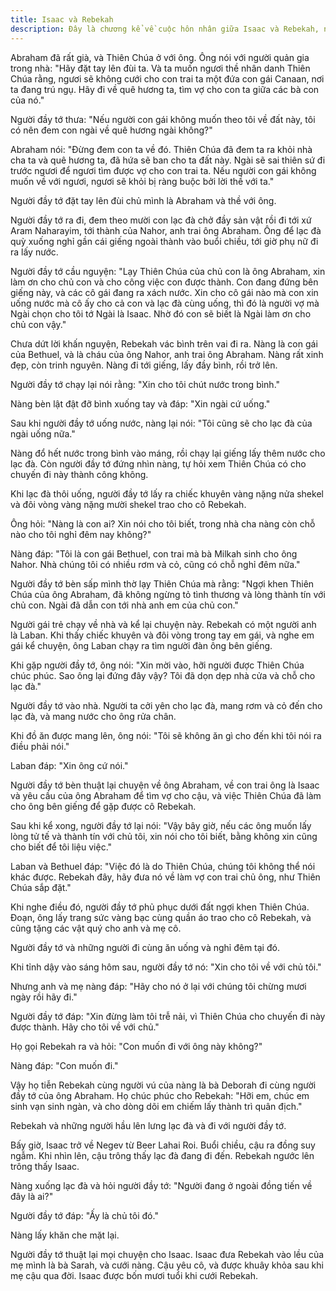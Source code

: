 ```yaml
---
title: Isaac và Rebekah
description: Đây là chương kể về cuộc hôn nhân giữa Isaac và Rebekah, nhấn mạnh sự dẫn dắt của Thiên Chúa trong việc chọn người bạn đời, lòng tin cậy và sự vâng phục của các nhân vật đối với ý muốn của Ngài.
---
```


Abraham đã rất già, và Thiên Chúa ở với ông. Ông nói với người quản gia trong nhà: "Hãy đặt tay lên đùi ta. Và ta muốn ngươi thề nhân danh Thiên Chúa rằng, ngươi sẽ không cưới cho con trai ta một đứa con gái Canaan, nơi ta đang trú ngụ. Hãy đi về quê hương ta, tìm vợ cho con ta giữa các bà con của nó."

Người đầy tớ thưa: "Nếu người con gái không muốn theo tôi về đất này, tôi có nên đem con ngài về quê hương ngài không?"

Abraham nói: "Đừng đem con ta về đó. Thiên Chúa đã đem ta ra khỏi nhà cha ta và quê hương ta, đã hứa sẽ ban cho ta đất này. Ngài sẽ sai thiên sứ đi trước ngươi để ngươi tìm được vợ cho con trai ta. Nếu người con gái không muốn về với ngươi, ngươi sẽ khỏi bị ràng buộc bởi lời thề với ta."

Người đầy tớ đặt tay lên đùi chủ mình là Abraham và thề với ông.

Người đầy tớ ra đi, đem theo mười con lạc đà chở đầy sản vật rồi đi tới xứ Aram Naharayim, tới thành của Nahor, anh trai ông Abraham. Ông để lạc đà quỳ xuống nghỉ gần cái giếng ngoài thành vào buổi chiều, tới giờ phụ nữ đi ra lấy nước.

Người đầy tớ cầu nguyện: "Lạy Thiên Chúa của chủ con là ông Abraham, xin làm ơn cho chủ con và cho công việc con được thành. Con đang đứng bên giếng này, và các cô gái đang ra xách nước. Xin cho cô gái nào mà con xin uống nước mà cô ấy cho cả con và lạc đà cùng uống, thì đó là người vợ mà Ngài chọn cho tôi tớ Ngài là Isaac. Nhờ đó con sẽ biết là Ngài làm ơn cho chủ con vậy."

Chưa dứt lời khấn nguyện, Rebekah vác bình trên vai đi ra. Nàng là con gái của Bethuel, và là cháu của ông Nahor, anh trai ông Abraham. Nàng rất xinh đẹp, còn trinh nguyên. Nàng đi tới giếng, lấy đầy bình, rồi trở lên.

Người đầy tớ chạy lại nói rằng: "Xin cho tôi chút nước trong bình."

Nàng bèn lật đật đỡ bình xuống tay và đáp: "Xin ngài cứ uống."

Sau khi người đầy tớ uống nước, nàng lại nói: "Tôi cũng sẽ cho lạc đà của ngài uống nữa."

Nàng đổ hết nước trong bình vào máng, rồi chạy lại giếng lấy thêm nước cho lạc đà. Còn người đầy tớ đứng nhìn nàng, tự hỏi xem Thiên Chúa có cho chuyến đi này thành công không.

Khi lạc đà thôi uống, người đầy tớ lấy ra chiếc khuyên vàng nặng nửa shekel và đôi vòng vàng nặng mười shekel trao cho cô Rebekah.

Ông hỏi: "Nàng là con ai? Xin nói cho tôi biết, trong nhà cha nàng còn chỗ nào cho tôi nghỉ đêm nay không?"

Nàng đáp: "Tôi là con gái Bethuel, con trai mà bà Milkah sinh cho ông Nahor. Nhà chúng tôi có nhiều rơm và cỏ, cũng có chỗ nghỉ đêm nữa."

Người đầy tớ bèn sấp mình thờ lạy Thiên Chúa mà rằng: "Ngợi khen Thiên Chúa của ông Abraham, đã không ngừng tỏ tình thương và lòng thành tín với chủ con. Ngài đã dẫn con tới nhà anh em của chủ con."

Người gái trẻ chạy về nhà và kể lại chuyện này. Rebekah có một người anh là Laban. Khi thấy chiếc khuyên và đôi vòng trong tay em gái, và nghe em gái kể chuyện, ông Laban chạy ra tìm người đàn ông bên giếng.

Khi gặp người đầy tớ, ông nói: "Xin mời vào, hỡi người được Thiên Chúa chúc phúc. Sao ông lại đứng đây vậy? Tôi đã dọn dẹp nhà cửa và chỗ cho lạc đà."

Người đầy tớ vào nhà. Người ta cởi yên cho lạc đà, mang rơm và cỏ đến cho lạc đà, và mang nước cho ông rửa chân.

Khi đồ ăn được mang lên, ông nói: "Tôi sẽ không ăn gì cho đến khi tôi nói ra điều phải nói."

Laban đáp: "Xin ông cứ nói."

Người đầy tớ bèn thuật lại chuyện về ông Abraham, về con trai ông là Isaac và yêu cầu của ông Abraham để tìm vợ cho cậu, và việc Thiên Chúa đã làm cho ông bên giếng để gặp được cô Rebekah.

Sau khi kể xong, người đầy tớ lại nói: "Vậy bây giờ, nếu các ông muốn lấy lòng tử tế và thành tín với chủ tôi, xin nói cho tôi biết, bằng không xin cũng cho biết để tôi liệu việc."

Laban và Bethuel đáp: "Việc đó là do Thiên Chúa, chúng tôi không thể nói khác được. Rebekah đây, hãy đưa nó về làm vợ con trai chủ ông, như Thiên Chúa sắp đặt."

Khi nghe điều đó, người đầy tớ phủ phục dưới đất ngợi khen Thiên Chúa. Đoạn, ông lấy trang sức vàng bạc cùng quần áo trao cho cô Rebekah, và cũng tặng các vật quý cho anh và mẹ cô.

Người đầy tớ và những người đi cùng ăn uống và nghỉ đêm tại đó.

Khi tỉnh dậy vào sáng hôm sau, người đầy tớ nó: "Xin cho tôi về với chủ tôi."

Nhưng anh và mẹ nàng đáp: "Hãy cho nó ở lại với chúng tôi chừng mươi ngày rồi hãy đi."

Người đầy tớ đáp: "Xin đừng làm tôi trễ nải, vì Thiên Chúa cho chuyến đi này được thành. Hãy cho tôi về với chủ."

Họ gọi Rebekah ra và hỏi: "Con muốn đi với ông này không?"

Nàng đáp: "Con muốn đi."

Vậy họ tiễn Rebekah cùng người vú của nàng là bà Deborah đi cùng người đầy tớ của ông Abraham. Họ chúc phúc cho Rebekah: "Hỡi em, chúc em sinh vạn sinh ngàn, và cho dòng dõi em chiếm lấy thành trì quân địch."

Rebekah và những người hầu lên lưng lạc đà và đi với người đầy tớ.

Bấy giờ, Isaac trở về Negev từ Beer Lahai Roi. Buổi chiều, cậu ra đồng suy ngẫm. Khi nhìn lên, cậu trông thấy lạc đà đang đi đến. Rebekah ngước lên trông thấy Isaac.

Nàng xuống lạc đà và hỏi người đầy tớ: "Người đang ở ngoài đồng tiến về đây là ai?"

Người đầy tớ đáp: "Ấy là chủ tôi đó."

Nàng lấy khăn che mặt lại.

Người đầy tớ thuật lại mọi chuyện cho Isaac. Isaac đưa Rebekah vào lều của mẹ mình là bà Sarah, và cưới nàng. Cậu yêu cô, và được khuây khỏa sau khi mẹ cậu qua đời. Isaac được bốn mươi tuổi khi cưới Rebekah.